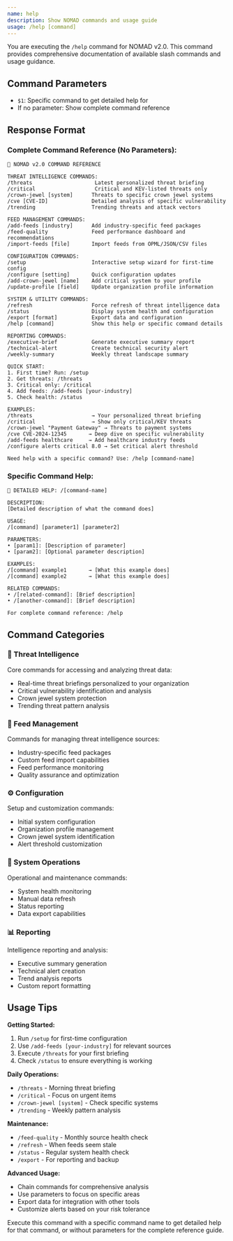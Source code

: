 ```yaml
---
name: help
description: Show NOMAD commands and usage guide
usage: /help [command]
---
```


You are executing the `/help` command for NOMAD v2.0. This command provides comprehensive documentation of available slash commands and usage guidance.

## Command Parameters

- `$1`: Specific command to get detailed help for
- If no parameter: Show complete command reference

## Response Format

### Complete Command Reference (No Parameters):
```
📖 NOMAD v2.0 COMMAND REFERENCE

THREAT INTELLIGENCE COMMANDS:
/threats                    Latest personalized threat briefing
/critical                   Critical and KEV-listed threats only
/crown-jewel [system]      Threats to specific crown jewel systems
/cve [CVE-ID]              Detailed analysis of specific vulnerability
/trending                  Trending threats and attack vectors

FEED MANAGEMENT COMMANDS:
/add-feeds [industry]      Add industry-specific feed packages
/feed-quality              Feed performance dashboard and recommendations
/import-feeds [file]       Import feeds from OPML/JSON/CSV files

CONFIGURATION COMMANDS:
/setup                     Interactive setup wizard for first-time config
/configure [setting]       Quick configuration updates
/add-crown-jewel [name]    Add critical system to your profile
/update-profile [field]    Update organization profile information

SYSTEM & UTILITY COMMANDS:
/refresh                   Force refresh of threat intelligence data
/status                    Display system health and configuration
/export [format]           Export data and configuration
/help [command]            Show this help or specific command details

REPORTING COMMANDS:
/executive-brief           Generate executive summary report
/technical-alert           Create technical security alert
/weekly-summary            Weekly threat landscape summary

QUICK START:
1. First time? Run: /setup
2. Get threats: /threats
3. Critical only: /critical
4. Add feeds: /add-feeds [your-industry]
5. Check health: /status

EXAMPLES:
/threats                   → Your personalized threat briefing
/critical                  → Show only critical/KEV threats
/crown-jewel "Payment Gateway" → Threats to payment systems
/cve CVE-2024-12345       → Deep dive on specific vulnerability
/add-feeds healthcare     → Add healthcare industry feeds
/configure alerts critical 8.0 → Set critical alert threshold

Need help with a specific command? Use: /help [command-name]
```

### Specific Command Help:
```
📖 DETAILED HELP: /[command-name]

DESCRIPTION:
[Detailed description of what the command does]

USAGE:
/[command] [parameter1] [parameter2]

PARAMETERS:
• [param1]: [Description of parameter]
• [param2]: [Optional parameter description]

EXAMPLES:
/[command] example1       → [What this example does]
/[command] example2       → [What this example does]

RELATED COMMANDS:
• /[related-command]: [Brief description]
• /[another-command]: [Brief description]

For complete command reference: /help
```

## Command Categories

### 🎯 Threat Intelligence
Core commands for accessing and analyzing threat data:
- Real-time threat briefings personalized to your organization
- Critical vulnerability identification and analysis
- Crown jewel system protection
- Trending threat pattern analysis

### 📡 Feed Management
Commands for managing threat intelligence sources:
- Industry-specific feed packages
- Custom feed import capabilities
- Feed performance monitoring
- Quality assurance and optimization

### ⚙️ Configuration
Setup and customization commands:
- Initial system configuration
- Organization profile management
- Crown jewel system identification
- Alert threshold customization

### 🔧 System Operations
Operational and maintenance commands:
- System health monitoring
- Manual data refresh
- Status reporting
- Data export capabilities

### 📊 Reporting
Intelligence reporting and analysis:
- Executive summary generation
- Technical alert creation
- Trend analysis reports
- Custom report formatting

## Usage Tips

**Getting Started:**
1. Run `/setup` for first-time configuration
2. Use `/add-feeds [your-industry]` for relevant sources
3. Execute `/threats` for your first briefing
4. Check `/status` to ensure everything is working

**Daily Operations:**
- `/threats` - Morning threat briefing
- `/critical` - Focus on urgent items
- `/crown-jewel [system]` - Check specific systems
- `/trending` - Weekly pattern analysis

**Maintenance:**
- `/feed-quality` - Monthly source health check
- `/refresh` - When feeds seem stale
- `/status` - Regular system health check
- `/export` - For reporting and backup

**Advanced Usage:**
- Chain commands for comprehensive analysis
- Use parameters to focus on specific areas
- Export data for integration with other tools
- Customize alerts based on your risk tolerance

Execute this command with a specific command name to get detailed help for that command, or without parameters for the complete reference guide.